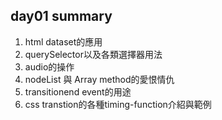 ## day01 summary
1. html dataset的應用
2. querySelector以及各類選擇器用法
3. audio的操作
4. nodeList 與 Array method的愛恨情仇
5. transitionend event的用途
6. css transtion的各種timing-function介紹與範例
